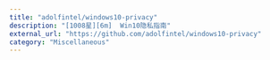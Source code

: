 ```yaml
---
title: "adolfintel/windows10-privacy"
description: "[1008星][6m]  Win10隐私指南"
external_url: "https://github.com/adolfintel/windows10-privacy"
category: "Miscellaneous"
---
```


